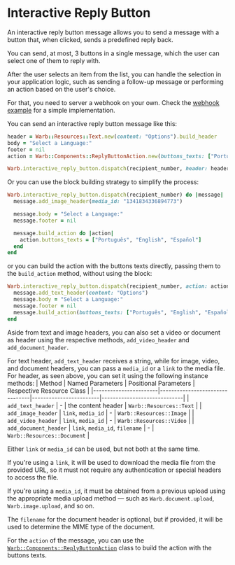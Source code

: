 # Interactive Reply Button

An interactive reply button message allows you to send a message with a button that, when clicked, sends a predefined reply back.

You can send, at most, 3 buttons in a single message, which the user can select one of them to reply with.

After the user selects an item from the list, you can handle the selection in your application logic, such as sending a follow-up message or performing an action based on the user's choice.

For that, you need to server a webhook on your own. Check the [webhook example](../../examples/webhook.rb) for a simple implementation.

You can send an interactive reply button message like this:

```ruby
header = Warb::Resources::Text.new(content: "Options").build_header
body = "Select a Language:"
footer = nil
action = Warb::Components::ReplyButtonAction.new(buttons_texts: ["Português", "English", "Español"])

Warb.interactive_reply_button.dispatch(recipient_number, header: header, body: body, footer: footer, action: action)
```

Or you can use the block building strategy to simplify the process:

```ruby
Warb.interactive_reply_button.dispatch(recipient_number) do |message|
  message.add_image_header(media_id: "1341834336894773")

  message.body = "Select a Language:"
  message.footer = nil

  message.build_action do |action|
    action.buttons_texts = ["Português", "English", "Español"]
  end
end
```

or you can build the action with the buttons texts directly, passing them to the `build_action` method, without using the block:

```ruby
Warb.interactive_reply_button.dispatch(recipient_number, action: action) do |message|
  message.add_text_header(content: "Options")
  message.body = "Select a Language:"
  message.footer = nil
  message.build_action(buttons_texts: ["Português", "English", "Español"])
end
```

Aside from text and image headers, you can also set a video or document as header using the respective methods, `add_video_header` and `add_document_header`.

For text header, `add_text_header` receives a string, while for image, video, and document headers, you can pass a `media_id` or a `link` to the media file.
For header, as seen above, you can set it using the following instance methods:
| Method                | Named Parameters               | Positional Parameters  | Respective Resource Class   |
|-----------------------|--------------------------------|------------------------|-----------------------------|
| `add_text_header`     | -                              | the content header     | `Warb::Resources::Text`     |
| `add_image_header`    | `link`, `media_id`             | -                      | `Warb::Resources::Image`    |
| `add_video_header`    | `link`, `media_id`             | -                      | `Warb::Resources::Video`    |
| `add_document_header` | `link`, `media_id`, `filename` | -                      | `Warb::Resources::Document` |

Either `link` or `media_id` can be used, but not both at the same time.

If you're using a `link`, it will be used to download the media file from the provided URL, so it must not require any authentication or special headers to access the file.

If you're using a `media_id`, it must be obtained from a previous upload using the appropriate media upload method — such as `Warb.document.upload`, `Warb.image.upload`, and so on.

The `filename` for the document header is optional, but if provided, it will be used to determine the MIME type of the document.

For the `action` of the message, you can use the [`Warb::Components::ReplyButtonAction`](../components/reply_button_action.md) class to build the action with the buttons texts.

